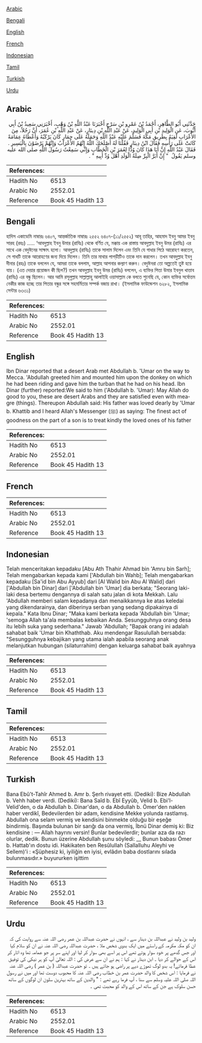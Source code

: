 [Arabic](#arabic)

[Bengali](#bengali)

[English](#english)

[French](#french)

[Indonesian](#indonesian)

[Tamil](#tamil)

[Turkish](#turkish)

[Urdu](#urdu)

## Arabic


<div dir="rtl" lang="ar" style={{fontSize:'larger',backgroundColor:'#f8f9fa',padding:20}}>
حَدَّثَنِي أَبُو الطَّاهِرِ، أَحْمَدُ بْنُ عَمْرِو بْنِ سَرْحٍ أَخْبَرَنَا عَبْدُ اللَّهِ بْنُ وَهْبٍ، أَخْبَرَنِي سَعِيدُ بْنُ أَبِي أَيُّوبَ، عَنِ الْوَلِيدِ بْنِ أَبِي الْوَلِيدِ، عَنْ عَبْدِ اللَّهِ بْنِ دِينَارٍ، عَنْ عَبْدِ اللَّهِ بْنِ عُمَرَ، أَنَّ رَجُلاً، مِنَ الأَعْرَابِ لَقِيَهُ بِطَرِيقِ مَكَّةَ فَسَلَّمَ عَلَيْهِ عَبْدُ اللَّهِ وَحَمَلَهُ عَلَى حِمَارٍ كَانَ يَرْكَبُهُ وَأَعْطَاهُ عِمَامَةً كَانَتْ عَلَى رَأْسِهِ فَقَالَ ابْنُ دِينَارٍ فَقُلْنَا لَهُ أَصْلَحَكَ اللَّهُ إِنَّهُمُ الأَعْرَابُ وَإِنَّهُمْ يَرْضَوْنَ بِالْيَسِيرِ ‏.‏ فَقَالَ عَبْدُ اللَّهِ إِنَّ أَبَا هَذَا كَانَ وُدًّا لِعُمَرَ بْنِ الْخَطَّابِ وَإِنِّي سَمِعْتُ رَسُولَ اللَّهِ صلى الله عليه وسلم يَقُولُ ‏ "‏ إِنَّ أَبَرَّ الْبِرِّ صِلَةُ الْوَلَدِ أَهْلَ وُدِّ أَبِيهِ ‏"‏ ‏.‏
</div>
<div style={{backgroundColor:'#f8f9fa',padding:20, marginBottom: 10}}><table> <thead> <tr> <th>References:</th> <th></th> </tr> </thead> <tbody><tr><td>Hadith No</td><td>6513</td></tr><tr><td>Arabic No</td><td>2552.01</td></tr><tr><td>Reference</td><td>Book 45 Hadith 13</td></tr></tbody></table></div>

## Bengali


<div dir="ltr" lang="bn" style={{fontSize:'larger',backgroundColor:'#f8f9fa',padding:20}}>
হাদিস একাডেমি নাম্বারঃ ৬৪০৭, আন্তর্জাতিক নাম্বারঃ ২৫৫২ ৬৪০৭-(১১/২৫৫২) আবূ তাহির, আহমাদ ইবনু আমর ইবনু সারহ (রহঃ) ..... ‘আবদুল্লাহ ইবনু উমার (রাযিঃ) থেকে বর্ণিত যে, মক্কায় এক রাস্তায় আবদুল্লাহ ইবনু উমর (রাযিঃ) এর সাথে এক বেদুঈনের সাক্ষাৎ হলো। আবদুল্লাহ (রাযিঃ) তাকে সালাম দিলেন এবং তিনি যে গাধার পিঠে আরোহণ করতেন, সে গাধটি তাকে আরোহণের জন্য দিয়ে দিলেন। তিনি তার মাথার পাগড়ীটিও তাকে দান করলেন। তখন আবদুল্লাহ ইবনু দীনার (রহঃ) তাকে বললেন যে, আমরা তাকে বললাম, আল্লাহ আপনার কল্যাণ করুন। বেদুঈনরা তো অল্পতেই তুষ্ট হয়ে যায়। (এত দেয়ার প্রয়োজন কী ছিল?) তখন আবদুল্লাহ ইবনু উমর (রাযিঃ) বললেন, এ ব্যক্তির পিতা উমার ইবনুল খাত্তাব (রাযিঃ) এর বন্ধু ছিলেন। আর আমি রসূলুল্লাহ সাল্লাল্লাহু আলাইহি ওয়াসাল্লাম কে বলতে শুনেছি যে, কোন ব্যক্তির সর্বোত্তম নেকীর কাজ হচ্ছে তার পিতার বন্ধুর সঙ্গে সহমর্মিতার সম্পর্ক বজায় রাখা। (ইসলামিক ফাউন্ডেশন ৬২৮২, ইসলামিক সেন্টার ৬৩৩১)
</div>
<div style={{backgroundColor:'#f8f9fa',padding:20, marginBottom: 10}}><table> <thead> <tr> <th>References:</th> <th></th> </tr> </thead> <tbody><tr><td>Hadith No</td><td>6513</td></tr><tr><td>Arabic No</td><td>2552.01</td></tr><tr><td>Reference</td><td>Book 45 Hadith 13</td></tr></tbody></table></div>

## English


<div dir="ltr" lang="en" style={{fontSize:'larger',backgroundColor:'#f8f9fa',padding:20}}>
Ibn Dinar reported that a desert Arab met Abdullah b. 'Umar on the way to Mecca. 'Abdullah greeted him and mounted him upon the donkey on which he had been riding and gave him the turban that he had on his head. Ibn Dinar (further) reported:We said to him ('Abdullah b. 'Umar): May Allah do good to you, these are desert Arabs and they are satisfied even with meagre (things). Thereupon Abdullah said: His father was loved dearly by 'Umar b. Khattib and I heard Allah's Messenger (ﷺ) as saying: The finest act of goodness on the part of a son is to treat kindly the loved ones of his father
</div>
<div style={{backgroundColor:'#f8f9fa',padding:20, marginBottom: 10}}><table> <thead> <tr> <th>References:</th> <th></th> </tr> </thead> <tbody><tr><td>Hadith No</td><td>6513</td></tr><tr><td>Arabic No</td><td>2552.01</td></tr><tr><td>Reference</td><td>Book 45 Hadith 13</td></tr></tbody></table></div>

## French


<div dir="ltr" lang="fr" style={{fontSize:'larger',backgroundColor:'#f8f9fa',padding:20}}>

</div>
<div style={{backgroundColor:'#f8f9fa',padding:20, marginBottom: 10}}><table> <thead> <tr> <th>References:</th> <th></th> </tr> </thead> <tbody><tr><td>Hadith No</td><td>6513</td></tr><tr><td>Arabic No</td><td>2552.01</td></tr><tr><td>Reference</td><td>Book 45 Hadith 13</td></tr></tbody></table></div>

## Indonesian


<div dir="ltr" lang="id" style={{fontSize:'larger',backgroundColor:'#f8f9fa',padding:20}}>
Telah menceritakan kepadaku [Abu Ath Thahir Ahmad bin 'Amru bin Sarh]; Telah mengabarkan kepada kami ['Abdullah bin Wahb]; Telah mengabarkan kepadaku [Sa'id bin Abu Ayyub] dari [Al Walid bin Abu Al Walid] dari ['Abdullah bin Dinar] dari ['Abdullah bin 'Umar] dia berkata; "Seorang laki-laki desa bertemu dengannya di salah satu jalan di kota Mekkah. Lalu 'Abdullah memberi salam kepadanya dan menaikkannya ke atas keledai yang dikendarainya, dan diberinya serban yang sedang dipakainya di kepala." Kata Ibnu Dinar; "Maka kami berkata kepada 'Abdullah bin 'Umar; 'semoga Allah ta'ala membalas kebaikan Anda. Sesungguhnya orang desa itu lebih suka yang sederhana." Jawab 'Abdullah; "Bapak orang ini adalah sahabat baik 'Umar bin Khaththab. Aku mendengar Rasulullah bersabda: "Sesungguhnya kebajikan yang utama ialah apabila seorang anak melanjutkan hubungan (silaturrahim) dengan keluarga sahabat baik ayahnya
</div>
<div style={{backgroundColor:'#f8f9fa',padding:20, marginBottom: 10}}><table> <thead> <tr> <th>References:</th> <th></th> </tr> </thead> <tbody><tr><td>Hadith No</td><td>6513</td></tr><tr><td>Arabic No</td><td>2552.01</td></tr><tr><td>Reference</td><td>Book 45 Hadith 13</td></tr></tbody></table></div>

## Tamil


<div dir="ltr" lang="ta" style={{fontSize:'larger',backgroundColor:'#f8f9fa',padding:20}}>

</div>
<div style={{backgroundColor:'#f8f9fa',padding:20, marginBottom: 10}}><table> <thead> <tr> <th>References:</th> <th></th> </tr> </thead> <tbody><tr><td>Hadith No</td><td>6513</td></tr><tr><td>Arabic No</td><td>2552.01</td></tr><tr><td>Reference</td><td>Book 45 Hadith 13</td></tr></tbody></table></div>

## Turkish


<div dir="ltr" lang="tr" style={{fontSize:'larger',backgroundColor:'#f8f9fa',padding:20}}>
Bana Ebû't-Tahîr Ahmed b. Amr b. Şerh rivayet etti. (Dediki): Bize Abdullah b. Vehh haber verdi. (Dediki): Bana Saîd b. Ebî Eyyûb, Velid b. Ebi'l-Velid'den, o da Abdullah b. Dinar'dan, o da Abdullah b. Ömer'den naklen haber verdikî, Bedevilerden bir adam, kendisine Mekke yolunda rastlamış. Abdullah ona selam vermiş ve kendisini binmekte olduğu bir eşeğe bindirmiş. Başında bulunan bir sarığı da ona vermiş, İbnü Dinar demiş ki: Biz kendisine : — Allah hayrını versin! Bunlar bedevilerdir; bunlar aza da razı olurlar, dedik. Bunun üzerine Abdullah şunu söyledi: __ Bunun babası Ömer b. Hattab'ın dostu idi. Hakikaten ben Resûlullah (Sallalluhu Aleyhi ve Sellem)'i : «Şüphesiz ki, iyiliğin en iyisi, evlâdın baba dostlarını sılada bulunmasıdır.» buyururken işittim
</div>
<div style={{backgroundColor:'#f8f9fa',padding:20, marginBottom: 10}}><table> <thead> <tr> <th>References:</th> <th></th> </tr> </thead> <tbody><tr><td>Hadith No</td><td>6513</td></tr><tr><td>Arabic No</td><td>2552.01</td></tr><tr><td>Reference</td><td>Book 45 Hadith 13</td></tr></tbody></table></div>

## Urdu


<div dir="rtl" lang="ur" style={{fontSize:'larger',backgroundColor:'#f8f9fa',padding:20}}>
ولید بن ولید نے عبداللہ بن دینار سے ، انہوں نے حضرت عبداللہ بن عمر رضی اللہ عنہ سے روایت کی کہ ان کو مکہ مکرمہ کے راستے میں ایک بدوی شخص ملا ، حضرت عبداللہ رضی اللہ عنہ نے ان کو سلام کیا اور جس گدھے پر خود سوار ہوتے تھے اس پر اسے بھی سوار کر لیا اور اپنے سر پر جو عمامہ تھا وہ اتار کر اس کے حوالے کر دیا ۔ ابن دینار نے کہا : ہم نے ان سے عرض کی : اللہ تعالیٰ آپ کو ہر نیکی کی توفیق عطا فرمائے! یہ بدو لوگ تھوڑے دیے پر راضی ہو جاتے ہیں ۔ تو حضرت عبداللہ ( بن عمر ) رضی اللہ عنہ نے فرمایا : اس شخص کا والد حضرت عمر بن خطاب رضی اللہ عنہ کا محبوب دوست تھا اور میں نے رسول اللہ صلی اللہ علیہ وسلم سے سنا ، آپ فرما رہے تھے : " والدین کے ساتھ بہترین سلون ان لوگوں کے ساتھ حسن سلوک ہے جن کے ساتھ اس کے والد کو محبت تھی ۔
</div>
<div style={{backgroundColor:'#f8f9fa',padding:20, marginBottom: 10}}><table> <thead> <tr> <th>References:</th> <th></th> </tr> </thead> <tbody><tr><td>Hadith No</td><td>6513</td></tr><tr><td>Arabic No</td><td>2552.01</td></tr><tr><td>Reference</td><td>Book 45 Hadith 13</td></tr></tbody></table></div>